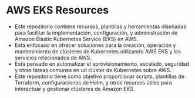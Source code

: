 # AWS EKS Resources
- Este repositorio contiene recursos, plantillas y herramientas diseñadas para facilitar la implementación, configuración, y administración de Amazon Elastic Kubernetes Service (EKS) en AWS. 
- Está enfocado en ofrecer soluciones para la creación, operación y mantenimiento de clústeres de Kubernetes utilizando AWS EKS y los servicios relacionados de AWS.
- Está pensado en automatizar el aprovisionamiento, escalado, seguridad y otras tareas comunes en un clúster de Kubernetes sobre AWS.
- Este repositorio tiene como objetivo proporcionar scripts, plantillas de Terraform, configuraciones de Helm, y otros recursos útiles para interactuar y gestionar clústeres de Amazon EKS.